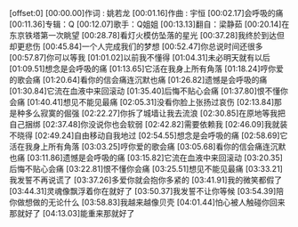 [offset:0]
[00:00.00]作词 : 姚若龙
[00:01.16]作曲 : 宇恒
[00:02.17]会呼吸的痛
[00:11.36]专辑：Q
[00:12.07]歌手：Q姐姐
[00:13.13]翻自：梁静茹
[00:20.14]在东京铁塔第一次眺望
[00:28.78]看灯火模仿坠落的星光
[00:37.28]我终於到达但却更悲伤
[00:45.84]一个人完成我们的梦想
[00:52.47]你总说时间还很多
[00:57.87]你可以等我
[01:01.02]以前我不懂得
[01:04.31]未必明天就有以后
[01:09.51]想念是会呼吸的痛
[01:13.65]它活在我身上所有角落
[01:18.24]哼你爱的歌会痛
[01:20.64]看你的信会痛连沉默也痛
[01:26.82]遗憾是会呼吸的痛
[01:30.84]它流在血液中来回滚动
[01:35.40]后悔不贴心会痛
[01:37.80]恨不懂你会痛
[01:40.41]想见不能见最痛
[02:05.31]没看你脸上张扬过哀伤
[02:13.84]那是种多么寂寞的倔强
[02:22.27]你拆了城墙让我去流浪
[02:30.85]在原地等我把自己捆绑
[02:37.48]你没说你也会软弱
[02:42.82]需要依赖我
[02:46.09]我就装不晓得
[02:49.24]自由移动自我地过
[02:54.55]想念是会呼吸的痛
[02:58.69]它活在我身上所有角落
[03:03.25]哼你爱的歌会痛
[03:05.68]看你的信会痛连沉默也痛
[03:11.86]遗憾是会呼吸的痛
[03:15.82]它流在血液中来回滚动
[03:20.35]后悔不贴心会痛
[03:22.81]恨不懂你会痛
[03:25.51]想见不能见最痛
[03:33.21]我发誓不再说谎了
[03:37.26]多爱你就会抱你多紧的
[03:41.91]我的微笑都假了
[03:44.31]灵魂像飘浮着你在就好了
[03:50.37]我发誓不让你等候
[03:54.39]陪你做想做的无论什么
[03:58.83]我越来越像贝壳
[04:01.44]怕心被人触碰你回来那就好了
[04:13.03]能重来那就好了
